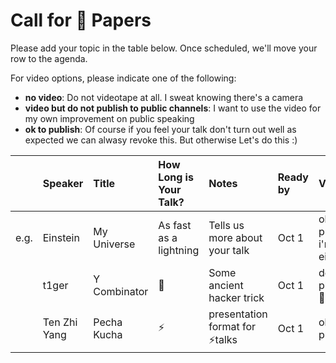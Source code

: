 # Call for ️🌚 Papers

Please add your topic in the table below. Once scheduled, we'll move your row to the agenda.

For video options, please indicate one of the following:

- **no video**: Do not videotape at all. I sweat knowing there's a camera
- **video but do not publish to public channels**: I want to use the video for my own improvement on public speaking
- **ok to publish**: Of course if you feel your talk don't turn out well as expected we can alwasy revoke this. But otherwise Let's do this :)

|      | Speaker  | Title        | How Long is Your Talk? | Notes                          | Ready by | Video                        |
| :--: | :------- | :----------- | :--------------------- | :----------------------------- | :------- | :--------------------------- |
| e.g. | Einstein | My Universe  | As fast as a lightning | Tells us more about your talk️ | Oct 1    | ok to publish, i'm einstein  |
|      | t1ger    | Y Combinator | 🌚                     | Some ancient hacker trick      | Oct 1    | don't plublish :see_no_evil: | 
| | Ten Zhi Yang | Pecha Kucha | ⚡️ | presentation format for ⚡️talks | Oct 1 | ok to publish | 

